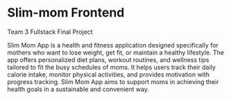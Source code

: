 # Slim-mom Frontend
Team 3 Fullstack Final Project

Slim Mom App is a health and fitness 
application designed specifically for mothers 
who want to lose weight, get fit, or maintain a 
healthy lifestyle. The app offers personalized 
diet plans, workout routines, and wellness tips 
tailored to fit the busy schedules of moms. It 
helps users track their daily calorie intake, 
monitor physical activities, and provides 
motivation with progress tracking. Slim Mom 
App aims to support moms in achieving their 
health goals in a sustainable and convenient 
way.


